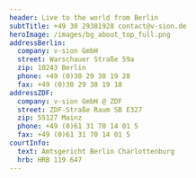 ```yaml
---
header: Live to the world from Berlin
subtTitle: +49 30 29381928 contact@v-sion.de
heroImage: /images/bg_about_top_full.png
addressBerlin:
  company: v-sion GmbH
  street: Warschauer Straße 59a
  zip: 10243 Berlin
  phone: +49 (0)30 29 38 19 28
  fax: +49 (0)30 29 38 19 18
addressZDF:
  company: v-sion GmbH @ ZDF
  street: ZDF-Straße Raum SB E327
  zip: 55127 Mainz
  phone: +49 (0)61 31 70 14 01 5
  fax: +49 (0)61 31 70 14 01 5
courtInfo:
  text: Amtsgericht Berlin Charlottenburg
  hrb: HRB 119 647
---
```


